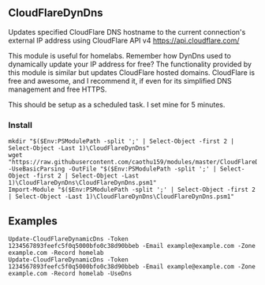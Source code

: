 CloudFlareDynDns
--------------
Updates specified CloudFlare DNS hostname to the current connection's external IP address using CloudFlare API v4 https://api.cloudflare.com/
		
This module is useful for homelabs. Remember how DynDns used to dynamically update your IP address for free? The functionality provided by this module is similar but updates CloudFlare hosted domains. CloudFlare is free and awesome, and I recommend it, if even for its simplified DNS management and free HTTPS.
		
This should be setup as a scheduled task. I set mine for 5 minutes.

### Install
	mkdir "$($Env:PSModulePath -split ';' | Select-Object -first 2 | Select-Object -Last 1)\CloudFlareDynDns"
	wget "https://raw.githubusercontent.com/caothu159/modules/master/CloudFlareDynDns/CloudFlareDynDns.psm1" -UseBasicParsing -OutFile "$($Env:PSModulePath -split ';' | Select-Object -first 2 | Select-Object -Last 1)\CloudFlareDynDns\CloudFlareDynDns.psm1"
	Import-Module "$($Env:PSModulePath -split ';' | Select-Object -first 2 | Select-Object -Last 1)\CloudFlareDynDns\CloudFlareDynDns.psm1"

Examples
-----
	Update-CloudFlareDynamicDns -Token 1234567893feefc5f0q5000bfo0c38d90bbeb -Email example@example.com -Zone example.com -Record homelab
	Update-CloudFlareDynamicDns -Token 1234567893feefc5f0q5000bfo0c38d90bbeb -Email example@example.com -Zone example.com -Record homelab -UseDns

